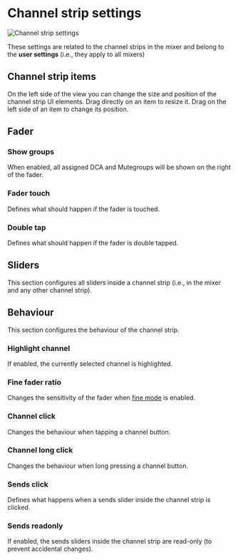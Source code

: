 # Channel strip settings
![Channel strip settings](../img/settings/channel-strip.webp)

These settings are related to the channel strips in the mixer and belong to the **user settings** (i.e., they apply to all mixers)

## Channel strip items
On the left side of the view you can change the size and position of the channel strip UI elements.
Drag directly on an item to resize it. Drag on the left side of an item to change its position.

## Fader
### Show groups
When enabled, all assigned DCA and Mutegroups will be shown on the right of the fader.

### Fader touch
Defines what should happen if the fader is touched.

### Double tap
Defines what should happen if the fader is double tapped.

## Sliders
This section configures all sliders inside a channel strip (i.e., in the mixer and any other channel strip).

## Behaviour
This section configures the behaviour of the channel strip.

### Highlight channel
If enabled, the currently selected channel is highlighted.

### Fine fader ratio
Changes the sensitivity of the fader when [fine mode](/ui-controls/#fine-mode) is enabled.

### Channel click
Changes the behaviour when tapping a channel button.

### Channel long click
Changes the behaviour when long pressing a channel button.

### Sends click
Defines what happens when a sends slider inside the channel strip is clicked.

### Sends readonly
If enabled, the sends sliders inside the channel strip are read-only (to prevent accidental changes).